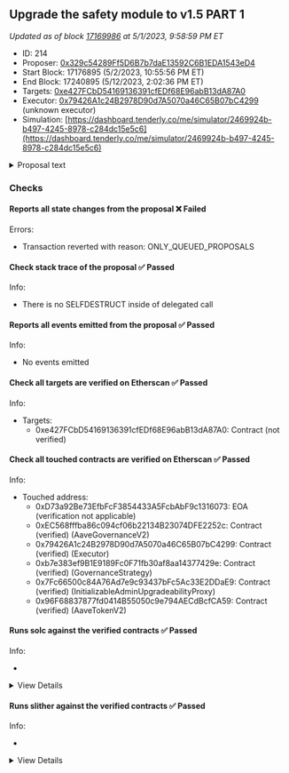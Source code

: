 ## Upgrade the safety module to v1.5 PART 1

_Updated as of block [17169986](https://etherscan.io/block/17169986) at 5/1/2023, 9:58:59 PM ET_

- ID: 214
- Proposer: [0x329c54289Ff5D6B7b7daE13592C6B1EDA1543eD4](https://etherscan.io/address/0x329c54289Ff5D6B7b7daE13592C6B1EDA1543eD4)
- Start Block: 17176895 (5/2/2023, 10:55:56 PM ET)
- End Block: 17240895 (5/12/2023, 2:02:36 PM ET)
- Targets: [0xe427FCbD54169136391cfEDf68E96abB13dA87A0](https://etherscan.io/address/0xe427FCbD54169136391cfEDf68E96abB13dA87A0#code)
- Executor: [0x79426A1c24B2978D90d7A5070a46C65B07bC4299](https://etherscan.io/address/0x79426A1c24B2978D90d7A5070a46C65B07bC4299) (unknown executor)
- Simulation: [https://dashboard.tenderly.co/me/simulator/2469924b-b497-4245-8978-c284dc15e5c6](https://dashboard.tenderly.co/me/simulator/2469924b-b497-4245-8978-c284dc15e5c6)

<details>
  <summary>Proposal text</summary>

# Summary

This AIP presents the community with the opportunity to upgrade the safety module to v1.5 which introduces:

- a new slashing mechanism
- new cooldown mechanism
- a transfer hook to be used by GHO

The new version also adds some convenience features like permit support or the ability to claim and stake in a single transaction.

# Motivation

On September 2020, the Aave Safety Module was introduced into the ecosystem, to improve the protection of the liquidity protocol, adding an extra utility for the AAVE token: AAVE or AAVE/WETH BPT holders stake their assets to act as a defensive layer in front of any shortfall event.

Since then, apart from really minor upgrades, the contracts have remained the same and in parallel, the system has been adopted by other communities.

As part of our engagement with Aave, we identified that the Safety Module is a clear area of improvement in the ecosystem, from 2 different standpoints:

- Technical. Improving the basic existing mechanisms of the contracts, but without disrupting radically the current design of the SM.
- Conceptual. Making more efficient the SM dynamics (e.g. slashing, rewards distribution rules, etc), by modifying the whole design.

## New slashing mechanism

On the running SM v1, in order to slash, an ad-hoc governance proposal is required, involving important development overhead, which is not ideal.

The new SM v1.5 adds an enhanced mechanism to facilitate slashing of the underlying by tracking an exchange rate between the staked AAVE and the stkAAVE received by stakers. The mechanism is simple: when somebody stakes AAVE, they receive a certain amount of stkAAVE, which no longer is 1:1 equivalent, as it keeps track of slashing (meaning with the same stkAAVE, stakers are able to claim less AAVE).

## New cooldown mechanism

The current cooldown on SM v1 consists of a time delay of 10 days to be respected whenever anybody wants to redeem the staked AAVE. At the moment, this cooldown is affected by in/outflows of stkAAVE, both via transfer() and stake()/redeem(), in order to protect the system from being gamed. Even with this protection mechanism the mechanism is currently gamable, by staking aave within the active cooldown window to [extend the window](https://github.com/bgd-labs/aave-stk-v1-5/issues/6).

This mechanism is not really optimal and adds important complexity, so on v1.5 has been changed to the following: after activation of cooldown, a staker will be able to redeem the minimum balance he will hold between cooldown activation and redeem window. Apart from the user-level cooldown new mechanics, we also propose to increase the cooldown period from 10 days to 20 days.

## GHO Transfer hook

The Aave community has already approved the deployment and activation of the GHO stablecoin and the first facilitator will be the Aave v3 Ethereum pool.

In order to enable the discount mechanism by holding stkAAVE described on the GHO proposal, the design of Aave Companies requires to introduce of a piece of logic on the stkAAVE transfer(), in order to “notify” the GHO facilitator system of stakers’ balances.

We have evaluated this and we think it is acceptable, so it will be included in this upgrade. From a technical perspective, stkAAVE includes logic protections to remain unaffected if anything would go wrong with the GHO facilitator, which at the same time should be considered a trustable entity, as it will be controlled by the Aave governance.

## Misc

The upgrade also allowed us to add some smaller ux improvements:

- a new `stakeWithPermit()` is introduced on `stkAAVE`

- convenience methods to batch claiming and staking/redeeming into a single transaction have been added as `claimRewardsAndRedeem` and `claimRewardsAndStake` have been added to `stkAAVE`

- `preview*()` methods have been added to follow the `4626` standard more closely, even if there's no objective to be compliant

# Specification PART 1

The proposal is split in two parts, as currently the `stkAAVE` is controlled by the `LONG_EXECUTOR` where `stkABPT` is controlled by the `SHORT_EXECUTOR`. As there's a single executor per proposal `Part 1` upgrades the `stkAAVE` implementation and targets the `LONG_EXECUTOR`. `Part 2` upgrades the `stkABPT` implementation and targets the `SHORT_EXECUTOR`.

The proposal will:

- transfer ownership of `stkAAVE` to a `ProxyAdmin` controlled by the `LONG_EXECUTOR`. This is done for consistency reasons with `stkABPT` as the `SHORT_EXECUTOR` cannot be the `SLASHING_ADMIN` and `PROXY_ADMIN` at the same time.

```solidity
IInitializableAdminUpgradeabilityProxy(STK_AAVE).changeAdmin(
  address(AaveMisc.PROXY_ADMIN_ETHEREUM_LONG)
);
```

- deploy the new implementation while maintaining the current values:

```solidity
StakedAaveV3 newImpl = new StakedAaveV3(
  IERC20(AaveV2EthereumAssets.AAVE_UNDERLYING),
  IERC20(AaveV2EthereumAssets.AAVE_UNDERLYING),
  GenericProposal.UNSTAKE_WINDOW,
  GenericProposal.REWARDS_VAULT,
  GenericProposal.EMISSION_MANAGER,
  GenericProposal.DISTRIBUTION_DURATION
);
```

- upgrade `stkAAVE` implementation. The `SLASHING_ADMIN`, `COOLDOWN_ADMIN` and `CLAIM_HELPER` are all initialized as the `SHORT_EXECUTOR`. `MAX_SLASHING` is set to `30%`, `COOLDOWN_SECONDS` is increased to `20 days`:

```solidity
ProxyAdmin(AaveMisc.PROXY_ADMIN_ETHEREUM_LONG).upgradeAndCall(
  TransparentUpgradeableProxy(payable(STK_AAVE)),
  address(newImpl),
  abi.encodeWithSignature(
    'initialize(address,address,address,uint256,uint256)',
    GenericProposal.SLASHING_ADMIN,
    GenericProposal.COOLDOWN_ADMIN,
    GenericProposal.CLAIM_HELPER,
    GenericProposal.MAX_SLASHING,
    GenericProposal.COOLDOWN_SECONDS
  )
);
```

# References

A list of relevant links like for this proposal:

- [ProposalPayloads](https://github.com/bgd-labs/aave-stk-v1-5/blob/main/src/contracts/ProposalPayload.sol)
- [StakedTokenV3](https://github.com/bgd-labs/aave-stk-v1-5/blob/main/src/contracts/StakedTokenV3.sol)
- [StakedAaveV3](https://github.com/bgd-labs/aave-stk-v1-5/blob/main/src/contracts/StakedAaveV3.sol)
- [sigma prime audit](https://github.com/bgd-labs/aave-stk-v1-5/blob/main/audits/Sigma_Prime_Aave_Safety_Module_Security_Assessment_Report_v2.pdf)
- [Certora audit](https://github.com/bgd-labs/aave-stk-v1-5/blob/main/audits/Certora_FV_Report.pdf)
- [Certora specs](https://github.com/bgd-labs/aave-stk-v1-5/tree/main/certora/specs)
- [Test Cases](https://github.com/bgd-labs/aave-stk-v1-5/tree/main/tests)
- [Technical review by aave companies](https://governance.aave.com/t/technical-review-aave-safety-module-v1-5/12436)

# Copyright

Copyright and related rights waived via [CC0](https://creativecommons.org/publicdomain/zero/1.0/).

</details>

### Checks

#### Reports all state changes from the proposal ❌ Failed

Errors:

- Transaction reverted with reason: ONLY_QUEUED_PROPOSALS

#### Check stack trace of the proposal ✅ Passed

Info:

- There is no SELFDESTRUCT inside of delegated call

#### Reports all events emitted from the proposal ✅ Passed

Info:

- No events emitted

#### Check all targets are verified on Etherscan ✅ Passed

Info:

- Targets:
  - 0xe427FCbD54169136391cfEDf68E96abB13dA87A0: Contract (not verified)

#### Check all touched contracts are verified on Etherscan ✅ Passed

Info:

- Touched address:
  - 0xD73a92Be73EfbFcF3854433A5FcbAbF9c1316073: EOA (verification not applicable)
  - 0xEC568fffba86c094cf06b22134B23074DFE2252c: Contract (verified) (AaveGovernanceV2)
  - 0x79426A1c24B2978D90d7A5070a46C65B07bC4299: Contract (verified) (Executor)
  - 0xb7e383ef9B1E9189Fc0F71fb30af8aa14377429e: Contract (verified) (GovernanceStrategy)
  - 0x7Fc66500c84A76Ad7e9c93437bFc5Ac33E2DDaE9: Contract (verified) (InitializableAdminUpgradeabilityProxy)
  - 0x96F68837877fd0414B55050c9e794AECdBcfCA59: Contract (verified) (AaveTokenV2)

#### Runs solc against the verified contracts ✅ Passed

Info:

-

<details>
<summary>View Details</summary>
<details>
<summary>View warnings for InitializableAdminUpgradeabilityProxy at `0x7Fc66500c84A76Ad7e9c93437bFc5Ac33E2DDaE9` with implementation AaveTokenV2 at `0x96F68837877fd0414B55050c9e794AECdBcfCA59`</summary>

```
WARNING:CryticCompile:Warning: contracts/open-zeppelin/Address.sol: Warning: SPDX license identifier not provided in source file. Before publishing, consider adding a comment containing "SPDX-License-Identifier: <SPDX-License>" to each source file. Use "SPDX-License-Identifier: UNLICENSED" for non-open-source code. Please see https://spdx.org for more information.

Warning: contracts/open-zeppelin/BaseAdminUpgradeabilityProxy.sol: Warning: SPDX license identifier not provided in source file. Before publishing, consider adding a comment containing "SPDX-License-Identifier: <SPDX-License>" to each source file. Use "SPDX-License-Identifier: UNLICENSED" for non-open-source code. Please see https://spdx.org for more information.

Warning: contracts/open-zeppelin/BaseUpgradeabilityProxy.sol: Warning: SPDX license identifier not provided in source file. Before publishing, consider adding a comment containing "SPDX-License-Identifier: <SPDX-License>" to each source file. Use "SPDX-License-Identifier: UNLICENSED" for non-open-source code. Please see https://spdx.org for more information.

Warning: contracts/open-zeppelin/Proxy.sol: Warning: SPDX license identifier not provided in source file. Before publishing, consider adding a comment containing "SPDX-License-Identifier: <SPDX-License>" to each source file. Use "SPDX-License-Identifier: UNLICENSED" for non-open-source code. Please see https://spdx.org for more information.

Warning: contracts/open-zeppelin/SafeMath.sol: Warning: SPDX license identifier not provided in source file. Before publishing, consider adding a comment containing "SPDX-License-Identifier: <SPDX-License>" to each source file. Use "SPDX-License-Identifier: UNLICENSED" for non-open-source code. Please see https://spdx.org for more information.

Warning: contracts/open-zeppelin/UpgradeabilityProxy.sol: Warning: SPDX license identifier not provided in source file. Before publishing, consider adding a comment containing "SPDX-License-Identifier: <SPDX-License>" to each source file. Use "SPDX-License-Identifier: UNLICENSED" for non-open-source code. Please see https://spdx.org for more information.

Warning: contracts/open-zeppelin/BaseAdminUpgradeabilityProxy.sol:13:1: Warning: This contract has a payable fallback function, but no receive ether function. Consider adding a receive ether function.
contract BaseAdminUpgradeabilityProxy is BaseUpgradeabilityProxy {
^ (Relevant source part starts here and spans across multiple lines).
contracts/open-zeppelin/Proxy.sol:15:3: The payable fallback function is defined here.
  fallback () payable external {
  ^ (Relevant source part starts here and spans across multiple lines).

Warning: contracts/open-zeppelin/InitializableUpgradeabilityProxy.sol:11:1: Warning: This contract has a payable fallback function, but no receive ether function. Consider adding a receive ether function.
contract InitializableUpgradeabilityProxy is BaseUpgradeabilityProxy {
^ (Relevant source part starts here and spans across multiple lines).
contracts/open-zeppelin/Proxy.sol:15:3: The payable fallback function is defined here.
  fallback () payable external {
  ^ (Relevant source part starts here and spans across multiple lines).

Warning: contracts/open-zeppelin/InitializableAdminUpgradeabilityProxy.sol:12:1: Warning: This contract has a payable fallback function, but no receive ether function. Consider adding a receive ether function.
contract InitializableAdminUpgradeabilityProxy is BaseAdminUpgradeabilityProxy, InitializableUpgradeabilityProxy {
^ (Relevant source part starts here and spans across multiple lines).
contracts/open-zeppelin/Proxy.sol:15:3: The payable fallback function is defined here.
  fallback () payable external {
  ^ (Relevant source part starts here and spans across multiple lines).

Warning: contracts/utils/MockTransferHook.sol:9:25: Warning: Unused function parameter. Remove or comment out the variable name to silence this warning.
    function onTransfer(address from, address to, uint256 amount) external override {
                        ^----------^

Warning: contracts/utils/MockTransferHook.sol:9:39: Warning: Unused function parameter. Remove or comment out the variable name to silence this warning.
    function onTransfer(address from, address to, uint256 amount) external override {
                                      ^--------^

Warning: contracts/utils/MockTransferHook.sol:9:51: Warning: Unused function parameter. Remove or comment out the variable name to silence this warning.
    function onTransfer(address from, address to, uint256 amount) external override {
                                                  ^------------^


```

</details>

<details>
<summary>View warnings for AaveTokenV2 at `0x96F68837877fd0414B55050c9e794AECdBcfCA59`</summary>

```
WARNING:CryticCompile:Warning: src/contracts/AaveTokenV2.sol:453:18: Warning: This declaration shadows an existing declaration.
    constructor (string memory name, string memory symbol) public {
                 ^----------------^
src/contracts/AaveTokenV2.sol:462:5: The shadowed declaration is here:
    function name() public view returns (string memory) {
    ^ (Relevant source part starts here and spans across multiple lines).

Warning: src/contracts/AaveTokenV2.sol:453:38: Warning: This declaration shadows an existing declaration.
    constructor (string memory name, string memory symbol) public {
                                     ^------------------^
src/contracts/AaveTokenV2.sol:470:5: The shadowed declaration is here:
    function symbol() public view returns (string memory) {
    ^ (Relevant source part starts here and spans across multiple lines).

Warning: src/contracts/AaveTokenV2.sol:35:3: Warning: Interface functions are implicitly "virtual"
  function delegateByType(address delegatee, DelegationType delegationType) external virtual;
  ^-----------------------------------------------------------------------------------------^

Warning: src/contracts/AaveTokenV2.sol:40:3: Warning: Interface functions are implicitly "virtual"
  function delegate(address delegatee) external virtual;
  ^----------------------------------------------------^

Warning: src/contracts/AaveTokenV2.sol:45:3: Warning: Interface functions are implicitly "virtual"
  function getDelegateeByType(address delegator, DelegationType delegationType)
  ^ (Relevant source part starts here and spans across multiple lines).

Warning: src/contracts/AaveTokenV2.sol:56:3: Warning: Interface functions are implicitly "virtual"
  function getPowerCurrent(address user, DelegationType delegationType)
  ^ (Relevant source part starts here and spans across multiple lines).

Warning: src/contracts/AaveTokenV2.sol:66:3: Warning: Interface functions are implicitly "virtual"
  function getPowerAtBlock(
  ^ (Relevant source part starts here and spans across multiple lines).

Warning: src/contracts/AaveTokenV2.sol:75:3: Warning: Interface functions are implicitly "virtual"
  function totalSupplyAt(uint256 blockNumber) external virtual view returns (uint256);
  ^----------------------------------------------------------------------------------^

Warning: src/contracts/AaveTokenV2.sol:453:5: Warning: Visibility for constructor is ignored. If you want the contract to be non-deployable, making it "abstract" is sufficient.
    constructor (string memory name, string memory symbol) public {
    ^ (Relevant source part starts here and spans across multiple lines).

Warning: src/contracts/AaveTokenV2.sol:1164:3: Warning: Visibility for constructor is ignored. If you want the contract to be non-deployable, making it "abstract" is sufficient.
  constructor() ERC20(NAME, SYMBOL) public {
  ^ (Relevant source part starts here and spans across multiple lines).

Warning: src/contracts/AaveTokenV2.sol:913:26: Warning: Unused function parameter. Remove or comment out the variable name to silence this warning.
  function totalSupplyAt(uint256 blockNumber) external override view returns (uint256) {
                         ^-----------------^

Warning: src/contracts/AaveTokenV2.sol:1079:5: Warning: Unused function parameter. Remove or comment out the variable name to silence this warning.
    uint128 oldValue,
    ^--------------^


```

</details>

</details>

#### Runs slither against the verified contracts ✅ Passed

Info:

-

<details>
<summary>View Details</summary>

<details>
<summary>Slither report for InitializableAdminUpgradeabilityProxy at `0x7Fc66500c84A76Ad7e9c93437bFc5Ac33E2DDaE9` with implementation AaveTokenV2 at `0x96F68837877fd0414B55050c9e794AECdBcfCA59`</summary>

```
Warning: contracts/open-zeppelin/Address.sol: Warning: SPDX license identifier not provided in source file. Before publishing, consider adding a comment containing "SPDX-License-Identifier: <SPDX-License>" to each source file. Use "SPDX-License-Identifier: UNLICENSED" for non-open-source code. Please see https://spdx.org for more information.

Warning: contracts/open-zeppelin/BaseAdminUpgradeabilityProxy.sol: Warning: SPDX license identifier not provided in source file. Before publishing, consider adding a comment containing "SPDX-License-Identifier: <SPDX-License>" to each source file. Use "SPDX-License-Identifier: UNLICENSED" for non-open-source code. Please see https://spdx.org for more information.

Warning: contracts/open-zeppelin/BaseUpgradeabilityProxy.sol: Warning: SPDX license identifier not provided in source file. Before publishing, consider adding a comment containing "SPDX-License-Identifier: <SPDX-License>" to each source file. Use "SPDX-License-Identifier: UNLICENSED" for non-open-source code. Please see https://spdx.org for more information.

Warning: contracts/open-zeppelin/Proxy.sol: Warning: SPDX license identifier not provided in source file. Before publishing, consider adding a comment containing "SPDX-License-Identifier: <SPDX-License>" to each source file. Use "SPDX-License-Identifier: UNLICENSED" for non-open-source code. Please see https://spdx.org for more information.

Warning: contracts/open-zeppelin/SafeMath.sol: Warning: SPDX license identifier not provided in source file. Before publishing, consider adding a comment containing "SPDX-License-Identifier: <SPDX-License>" to each source file. Use "SPDX-License-Identifier: UNLICENSED" for non-open-source code. Please see https://spdx.org for more information.

Warning: contracts/open-zeppelin/UpgradeabilityProxy.sol: Warning: SPDX license identifier not provided in source file. Before publishing, consider adding a comment containing "SPDX-License-Identifier: <SPDX-License>" to each source file. Use "SPDX-License-Identifier: UNLICENSED" for non-open-source code. Please see https://spdx.org for more information.

Warning: contracts/open-zeppelin/BaseAdminUpgradeabilityProxy.sol:13:1: Warning: This contract has a payable fallback function, but no receive ether function. Consider adding a receive ether function.
contract BaseAdminUpgradeabilityProxy is BaseUpgradeabilityProxy {
^ (Relevant source part starts here and spans across multiple lines).
contracts/open-zeppelin/Proxy.sol:15:3: The payable fallback function is defined here.
  fallback () payable external {
  ^ (Relevant source part starts here and spans across multiple lines).

Warning: contracts/open-zeppelin/InitializableUpgradeabilityProxy.sol:11:1: Warning: This contract has a payable fallback function, but no receive ether function. Consider adding a receive ether function.
contract InitializableUpgradeabilityProxy is BaseUpgradeabilityProxy {
^ (Relevant source part starts here and spans across multiple lines).
contracts/open-zeppelin/Proxy.sol:15:3: The payable fallback function is defined here.
  fallback () payable external {
  ^ (Relevant source part starts here and spans across multiple lines).

Warning: contracts/open-zeppelin/InitializableAdminUpgradeabilityProxy.sol:12:1: Warning: This contract has a payable fallback function, but no receive ether function. Consider adding a receive ether function.
contract InitializableAdminUpgradeabilityProxy is BaseAdminUpgradeabilityProxy, InitializableUpgradeabilityProxy {
^ (Relevant source part starts here and spans across multiple lines).
contracts/open-zeppelin/Proxy.sol:15:3: The payable fallback function is defined here.
  fallback () payable external {
  ^ (Relevant source part starts here and spans across multiple lines).

Warning: contracts/utils/MockTransferHook.sol:9:25: Warning: Unused function parameter. Remove or comment out the variable name to silence this warning.
    function onTransfer(address from, address to, uint256 amount) external override {
                        ^----------^

Warning: contracts/utils/MockTransferHook.sol:9:39: Warning: Unused function parameter. Remove or comment out the variable name to silence this warning.
    function onTransfer(address from, address to, uint256 amount) external override {
                                      ^--------^

Warning: contracts/utils/MockTransferHook.sol:9:51: Warning: Unused function parameter. Remove or comment out the variable name to silence this warning.
    function onTransfer(address from, address to, uint256 amount) external override {
                                                  ^------------^


INFO:Detectors:
InitializableUpgradeabilityProxy.initialize(address,bytes) (contracts/open-zeppelin/InitializableUpgradeabilityProxy.sol#20-28) uses delegatecall to a input-controlled function id
	- (success) = _logic.delegatecall(_data) (contracts/open-zeppelin/InitializableUpgradeabilityProxy.sol#25)
Reference: https://github.com/crytic/slither/wiki/Detector-Documentation#controlled-delegatecall
INFO:Detectors:
LendToAaveMigrator.migrateFromLEND(uint256) (contracts/token/LendToAaveMigrator.sol#61-68) ignores return value by LEND.transferFrom(msg.sender,address(this),amount) (contracts/token/LendToAaveMigrator.sol#65)
LendToAaveMigrator.migrateFromLEND(uint256) (contracts/token/LendToAaveMigrator.sol#61-68) ignores return value by AAVE.transfer(msg.sender,amount.div(LEND_AAVE_RATIO)) (contracts/token/LendToAaveMigrator.sol#66)
DoubleTransferHelper.doubleSend(address,uint256,uint256) (contracts/utils/DoubleTransferHelper.sol#14-17) ignores return value by AAVE.transfer(to,amount1) (contracts/utils/DoubleTransferHelper.sol#15)
DoubleTransferHelper.doubleSend(address,uint256,uint256) (contracts/utils/DoubleTransferHelper.sol#14-17) ignores return value by AAVE.transfer(to,amount2) (contracts/utils/DoubleTransferHelper.sol#16)
Reference: https://github.com/crytic/slither/wiki/Detector-Documentation#unchecked-transfer
INFO:Detectors:
AaveToken._writeSnapshot(address,uint128,uint128) (contracts/token/AaveToken.sol#138-153) uses a dangerous strict equality:
	- ownerCountOfSnapshots != 0 && snapshotsOwner[ownerCountOfSnapshots.sub(1)].blockNumber == currentBlock (contracts/token/AaveToken.sol#145)
Reference: https://github.com/crytic/slither/wiki/Detector-Documentation#dangerous-strict-equalities
INFO:Detectors:
Reentrancy in AaveToken.initialize(address,address,ITransferHook) (contracts/token/AaveToken.sol#59-85):
	External calls:
	- _mint(migrator,MIGRATION_AMOUNT) (contracts/token/AaveToken.sol#83)
		- aaveGovernance.onTransfer(from,to,amount) (contracts/token/AaveToken.sol#181)
	- _mint(distributor,DISTRIBUTION_AMOUNT) (contracts/token/AaveToken.sol#84)
		- aaveGovernance.onTransfer(from,to,amount) (contracts/token/AaveToken.sol#181)
	State variables written after the call(s):
	- _mint(distributor,DISTRIBUTION_AMOUNT) (contracts/token/AaveToken.sol#84)
		- _balances[account] = _balances[account].add(amount) (contracts/open-zeppelin/ERC20.sol#235)
	ERC20._balances (contracts/open-zeppelin/ERC20.sol#38) can be used in cross function reentrancies:
	- ERC20._mint(address,uint256) (contracts/open-zeppelin/ERC20.sol#229-237)
	- ERC20._transfer(address,address,uint256) (contracts/open-zeppelin/ERC20.sol#209-218)
	- ERC20.balanceOf(address) (contracts/open-zeppelin/ERC20.sol#105-107)
	- _mint(distributor,DISTRIBUTION_AMOUNT) (contracts/token/AaveToken.sol#84)
		- _countsSnapshots[owner] = ownerCountOfSnapshots.add(1) (contracts/token/AaveToken.sol#149)
	AaveToken._countsSnapshots (contracts/token/AaveToken.sol#38) can be used in cross function reentrancies:
	- AaveToken._countsSnapshots (contracts/token/AaveToken.sol#38)
	- AaveToken._writeSnapshot(address,uint128,uint128) (contracts/token/AaveToken.sol#138-153)
	- _mint(distributor,DISTRIBUTION_AMOUNT) (contracts/token/AaveToken.sol#84)
		- snapshotsOwner[ownerCountOfSnapshots.sub(1)].value = newValue (contracts/token/AaveToken.sol#146)
		- snapshotsOwner[ownerCountOfSnapshots] = Snapshot(currentBlock,newValue) (contracts/token/AaveToken.sol#148)
	AaveToken._snapshots (contracts/token/AaveToken.sol#36) can be used in cross function reentrancies:
	- AaveToken._snapshots (contracts/token/AaveToken.sol#36)
	- AaveToken._writeSnapshot(address,uint128,uint128) (contracts/token/AaveToken.sol#138-153)
	- _mint(distributor,DISTRIBUTION_AMOUNT) (contracts/token/AaveToken.sol#84)
		- _totalSupply = _totalSupply.add(amount) (contracts/open-zeppelin/ERC20.sol#234)
	ERC20._totalSupply (contracts/open-zeppelin/ERC20.sol#42) can be used in cross function reentrancies:
	- ERC20._mint(address,uint256) (contracts/open-zeppelin/ERC20.sol#229-237)
	- ERC20.totalSupply() (contracts/open-zeppelin/ERC20.sol#98-100)
Reference: https://github.com/crytic/slither/wiki/Detector-Documentation#reentrancy-vulnerabilities-1
INFO:Detectors:
ERC20.constructor(string,string).name (contracts/open-zeppelin/ERC20.sol#57) shadows:
	- ERC20.name() (contracts/open-zeppelin/ERC20.sol#66-68) (function)
ERC20.constructor(string,string).symbol (contracts/open-zeppelin/ERC20.sol#57) shadows:
	- ERC20.symbol() (contracts/open-zeppelin/ERC20.sol#74-76) (function)
InitializableAdminUpgradeabilityProxy.initialize(address,address,bytes)._admin (contracts/open-zeppelin/InitializableAdminUpgradeabilityProxy.sol#22) shadows:
	- BaseAdminUpgradeabilityProxy._admin() (contracts/open-zeppelin/BaseAdminUpgradeabilityProxy.sol#94-99) (function)
MintableErc20.constructor(string,string,uint8).name (contracts/utils/MintableErc20.sol#11) shadows:
	- ERC20.name() (contracts/open-zeppelin/ERC20.sol#66-68) (function)
MintableErc20.constructor(string,string,uint8).symbol (contracts/utils/MintableErc20.sol#11) shadows:
	- ERC20.symbol() (contracts/open-zeppelin/ERC20.sol#74-76) (function)
MintableErc20.constructor(string,string,uint8).decimals (contracts/utils/MintableErc20.sol#11) shadows:
	- ERC20.decimals() (contracts/open-zeppelin/ERC20.sol#91-93) (function)
Reference: https://github.com/crytic/slither/wiki/Detector-Documentation#local-variable-shadowing
INFO:Detectors:
InitializableUpgradeabilityProxy.initialize(address,bytes)._logic (contracts/open-zeppelin/InitializableUpgradeabilityProxy.sol#20) lacks a zero-check on :
		- (success) = _logic.delegatecall(_data) (contracts/open-zeppelin/InitializableUpgradeabilityProxy.sol#25)
BaseAdminUpgradeabilityProxy.upgradeToAndCall(address,bytes).newImplementation (contracts/open-zeppelin/BaseAdminUpgradeabilityProxy.sol#85) lacks a zero-check on :
		- (success) = newImplementation.delegatecall(data) (contracts/open-zeppelin/BaseAdminUpgradeabilityProxy.sol#87)
UpgradeabilityProxy.constructor(address,bytes)._logic (contracts/open-zeppelin/UpgradeabilityProxy.sol#19) lacks a zero-check on :
		- (success) = _logic.delegatecall(_data) (contracts/open-zeppelin/UpgradeabilityProxy.sol#23)
Reference: https://github.com/crytic/slither/wiki/Detector-Documentation#missing-zero-address-validation
INFO:Detectors:
Modifier BaseAdminUpgradeabilityProxy.ifAdmin() (contracts/open-zeppelin/BaseAdminUpgradeabilityProxy.sol#34-40) does not always execute _; or revertReference: https://github.com/crytic/slither/wiki/Detector-Documentation#incorrect-modifier
INFO:Detectors:
Reentrancy in AaveToken.initialize(address,address,ITransferHook) (contracts/token/AaveToken.sol#59-85):
	External calls:
	- _mint(migrator,MIGRATION_AMOUNT) (contracts/token/AaveToken.sol#83)
		- aaveGovernance.onTransfer(from,to,amount) (contracts/token/AaveToken.sol#181)
	- _mint(distributor,DISTRIBUTION_AMOUNT) (contracts/token/AaveToken.sol#84)
		- aaveGovernance.onTransfer(from,to,amount) (contracts/token/AaveToken.sol#181)
	Event emitted after the call(s):
	- SnapshotDone(owner,oldValue,newValue) (contracts/token/AaveToken.sol#152)
		- _mint(distributor,DISTRIBUTION_AMOUNT) (contracts/token/AaveToken.sol#84)
	- Transfer(address(0),account,amount) (contracts/open-zeppelin/ERC20.sol#236)
		- _mint(distributor,DISTRIBUTION_AMOUNT) (contracts/token/AaveToken.sol#84)
Reentrancy in LendToAaveMigrator.migrateFromLEND(uint256) (contracts/token/LendToAaveMigrator.sol#61-68):
	External calls:
	- LEND.transferFrom(msg.sender,address(this),amount) (contracts/token/LendToAaveMigrator.sol#65)
	- AAVE.transfer(msg.sender,amount.div(LEND_AAVE_RATIO)) (contracts/token/LendToAaveMigrator.sol#66)
	Event emitted after the call(s):
	- LendMigrated(msg.sender,amount) (contracts/token/LendToAaveMigrator.sol#67)
Reference: https://github.com/crytic/slither/wiki/Detector-Documentation#reentrancy-vulnerabilities-3
INFO:Detectors:
AaveToken.permit(address,address,uint256,uint256,uint8,bytes32,bytes32) (contracts/token/AaveToken.sol#98-123) uses timestamp for comparisons
	Dangerous comparisons:
	- require(bool,string)(block.timestamp <= deadline,INVALID_EXPIRATION) (contracts/token/AaveToken.sol#109)
Reference: https://github.com/crytic/slither/wiki/Detector-Documentation#block-timestamp
INFO:Detectors:
Address.isContract(address) (contracts/open-zeppelin/Address.sol#24-33) uses assembly
	- INLINE ASM (contracts/open-zeppelin/Address.sol#31)
BaseAdminUpgradeabilityProxy._admin() (contracts/open-zeppelin/BaseAdminUpgradeabilityProxy.sol#94-99) uses assembly
	- INLINE ASM (contracts/open-zeppelin/BaseAdminUpgradeabilityProxy.sol#96-98)
BaseAdminUpgradeabilityProxy._setAdmin(address) (contracts/open-zeppelin/BaseAdminUpgradeabilityProxy.sol#105-111) uses assembly
	- INLINE ASM (contracts/open-zeppelin/BaseAdminUpgradeabilityProxy.sol#108-110)
BaseUpgradeabilityProxy._implementation() (contracts/open-zeppelin/BaseUpgradeabilityProxy.sol#30-35) uses assembly
	- INLINE ASM (contracts/open-zeppelin/BaseUpgradeabilityProxy.sol#32-34)
BaseUpgradeabilityProxy._setImplementation(address) (contracts/open-zeppelin/BaseUpgradeabilityProxy.sol#50-58) uses assembly
	- INLINE ASM (contracts/open-zeppelin/BaseUpgradeabilityProxy.sol#55-57)
Proxy._delegate(address) (contracts/open-zeppelin/Proxy.sol#30-49) uses assembly
	- INLINE ASM (contracts/open-zeppelin/Proxy.sol#31-48)
AaveToken.initialize(address,address,ITransferHook) (contracts/token/AaveToken.sol#59-85) uses assembly
	- INLINE ASM (contracts/token/AaveToken.sol#68-70)
Reference: https://github.com/crytic/slither/wiki/Detector-Documentation#assembly-usage
INFO:Detectors:
Address.sendValue(address,uint256) (contracts/open-zeppelin/Address.sol#51-57) is never used and should be removed
Context._msgData() (contracts/open-zeppelin/Context.sol#20-23) is never used and should be removed
ERC20._burn(address,uint256) (contracts/open-zeppelin/ERC20.sol#250-258) is never used and should be removed
SafeMath.mod(uint256,uint256) (contracts/open-zeppelin/SafeMath.sol#131-133) is never used and should be removed
SafeMath.mod(uint256,uint256,string) (contracts/open-zeppelin/SafeMath.sol#146-149) is never used and should be removed
SafeMath.mul(uint256,uint256) (contracts/open-zeppelin/SafeMath.sol#71-83) is never used and should be removed
Reference: https://github.com/crytic/slither/wiki/Detector-Documentation#dead-code
INFO:Detectors:
Low level call in Address.sendValue(address,uint256) (contracts/open-zeppelin/Address.sol#51-57):
	- (success) = recipient.call{value: amount}() (contracts/open-zeppelin/Address.sol#55)
Low level call in BaseAdminUpgradeabilityProxy.upgradeToAndCall(address,bytes) (contracts/open-zeppelin/BaseAdminUpgradeabilityProxy.sol#85-89):
	- (success) = newImplementation.delegatecall(data) (contracts/open-zeppelin/BaseAdminUpgradeabilityProxy.sol#87)
Low level call in InitializableUpgradeabilityProxy.initialize(address,bytes) (contracts/open-zeppelin/InitializableUpgradeabilityProxy.sol#20-28):
	- (success) = _logic.delegatecall(_data) (contracts/open-zeppelin/InitializableUpgradeabilityProxy.sol#25)
Low level call in UpgradeabilityProxy.constructor(address,bytes) (contracts/open-zeppelin/UpgradeabilityProxy.sol#19-26):
	- (success) = _logic.delegatecall(_data) (contracts/open-zeppelin/UpgradeabilityProxy.sol#23)
Reference: https://github.com/crytic/slither/wiki/Detector-Documentation#low-level-calls
INFO:Detectors:
DoubleTransferHelper (contracts/utils/DoubleTransferHelper.sol#6-19) should inherit from VersionedInitializable (contracts/utils/VersionedInitializable.sol#18-44)
Reference: https://github.com/crytic/slither/wiki/Detector-Documentation#missing-inheritance
INFO:Detectors:
Variable ERC20._name (contracts/open-zeppelin/ERC20.sol#44) is not in mixedCase
Variable ERC20._symbol (contracts/open-zeppelin/ERC20.sol#45) is not in mixedCase
Parameter InitializableAdminUpgradeabilityProxy.initialize(address,address,bytes)._logic (contracts/open-zeppelin/InitializableAdminUpgradeabilityProxy.sol#22) is not in mixedCase
Parameter InitializableAdminUpgradeabilityProxy.initialize(address,address,bytes)._admin (contracts/open-zeppelin/InitializableAdminUpgradeabilityProxy.sol#22) is not in mixedCase
Parameter InitializableAdminUpgradeabilityProxy.initialize(address,address,bytes)._data (contracts/open-zeppelin/InitializableAdminUpgradeabilityProxy.sol#22) is not in mixedCase
Parameter InitializableUpgradeabilityProxy.initialize(address,bytes)._logic (contracts/open-zeppelin/InitializableUpgradeabilityProxy.sol#20) is not in mixedCase
Parameter InitializableUpgradeabilityProxy.initialize(address,bytes)._data (contracts/open-zeppelin/InitializableUpgradeabilityProxy.sol#20) is not in mixedCase
Variable AaveToken._nonces (contracts/token/AaveToken.sol#34) is not in mixedCase
Variable AaveToken._snapshots (contracts/token/AaveToken.sol#36) is not in mixedCase
Variable AaveToken._countsSnapshots (contracts/token/AaveToken.sol#38) is not in mixedCase
Variable AaveToken._aaveGovernance (contracts/token/AaveToken.sol#43) is not in mixedCase
Variable AaveToken.DOMAIN_SEPARATOR (contracts/token/AaveToken.sol#45) is not in mixedCase
Variable LendToAaveMigrator.AAVE (contracts/token/LendToAaveMigrator.sol#17) is not in mixedCase
Variable LendToAaveMigrator.LEND (contracts/token/LendToAaveMigrator.sol#18) is not in mixedCase
Variable LendToAaveMigrator.LEND_AAVE_RATIO (contracts/token/LendToAaveMigrator.sol#19) is not in mixedCase
Variable LendToAaveMigrator._totalLendMigrated (contracts/token/LendToAaveMigrator.sol#22) is not in mixedCase
Variable DoubleTransferHelper.AAVE (contracts/utils/DoubleTransferHelper.sol#8) is not in mixedCase
Variable VersionedInitializable.______gap (contracts/utils/VersionedInitializable.sol#43) is not in mixedCase
Reference: https://github.com/crytic/slither/wiki/Detector-Documentation#conformance-to-solidity-naming-conventions
INFO:Detectors:
Redundant expression "this (contracts/open-zeppelin/Context.sol#21)" inContext (contracts/open-zeppelin/Context.sol#15-25)
Reference: https://github.com/crytic/slither/wiki/Detector-Documentation#redundant-statements
INFO:Slither:0x7Fc66500c84A76Ad7e9c93437bFc5Ac33E2DDaE9 analyzed (19 contracts with 79 detectors), 57 result(s) found
```

</details>

<details>
<summary>Slither report for AaveTokenV2 at `0x96F68837877fd0414B55050c9e794AECdBcfCA59`</summary>

```
Warning: src/contracts/AaveTokenV2.sol:453:18: Warning: This declaration shadows an existing declaration.
    constructor (string memory name, string memory symbol) public {
                 ^----------------^
src/contracts/AaveTokenV2.sol:462:5: The shadowed declaration is here:
    function name() public view returns (string memory) {
    ^ (Relevant source part starts here and spans across multiple lines).

Warning: src/contracts/AaveTokenV2.sol:453:38: Warning: This declaration shadows an existing declaration.
    constructor (string memory name, string memory symbol) public {
                                     ^------------------^
src/contracts/AaveTokenV2.sol:470:5: The shadowed declaration is here:
    function symbol() public view returns (string memory) {
    ^ (Relevant source part starts here and spans across multiple lines).

Warning: src/contracts/AaveTokenV2.sol:35:3: Warning: Interface functions are implicitly "virtual"
  function delegateByType(address delegatee, DelegationType delegationType) external virtual;
  ^-----------------------------------------------------------------------------------------^

Warning: src/contracts/AaveTokenV2.sol:40:3: Warning: Interface functions are implicitly "virtual"
  function delegate(address delegatee) external virtual;
  ^----------------------------------------------------^

Warning: src/contracts/AaveTokenV2.sol:45:3: Warning: Interface functions are implicitly "virtual"
  function getDelegateeByType(address delegator, DelegationType delegationType)
  ^ (Relevant source part starts here and spans across multiple lines).

Warning: src/contracts/AaveTokenV2.sol:56:3: Warning: Interface functions are implicitly "virtual"
  function getPowerCurrent(address user, DelegationType delegationType)
  ^ (Relevant source part starts here and spans across multiple lines).

Warning: src/contracts/AaveTokenV2.sol:66:3: Warning: Interface functions are implicitly "virtual"
  function getPowerAtBlock(
  ^ (Relevant source part starts here and spans across multiple lines).

Warning: src/contracts/AaveTokenV2.sol:75:3: Warning: Interface functions are implicitly "virtual"
  function totalSupplyAt(uint256 blockNumber) external virtual view returns (uint256);
  ^----------------------------------------------------------------------------------^

Warning: src/contracts/AaveTokenV2.sol:453:5: Warning: Visibility for constructor is ignored. If you want the contract to be non-deployable, making it "abstract" is sufficient.
    constructor (string memory name, string memory symbol) public {
    ^ (Relevant source part starts here and spans across multiple lines).

Warning: src/contracts/AaveTokenV2.sol:1164:3: Warning: Visibility for constructor is ignored. If you want the contract to be non-deployable, making it "abstract" is sufficient.
  constructor() ERC20(NAME, SYMBOL) public {
  ^ (Relevant source part starts here and spans across multiple lines).

Warning: src/contracts/AaveTokenV2.sol:913:26: Warning: Unused function parameter. Remove or comment out the variable name to silence this warning.
  function totalSupplyAt(uint256 blockNumber) external override view returns (uint256) {
                         ^-----------------^

Warning: src/contracts/AaveTokenV2.sol:1079:5: Warning: Unused function parameter. Remove or comment out the variable name to silence this warning.
    uint128 oldValue,
    ^--------------^


INFO:Detectors:
AaveTokenV2._votingSnapshots (src/contracts/AaveTokenV2.sol#1137) is never initialized. It is used in:
	- AaveTokenV2._getDelegationDataByType(IGovernancePowerDelegationToken.DelegationType) (src/contracts/AaveTokenV2.sol#1268-1287)
AaveTokenV2._votingSnapshotsCounts (src/contracts/AaveTokenV2.sol#1139) is never initialized. It is used in:
	- AaveTokenV2._getDelegationDataByType(IGovernancePowerDelegationToken.DelegationType) (src/contracts/AaveTokenV2.sol#1268-1287)
AaveTokenV2._aaveGovernance (src/contracts/AaveTokenV2.sol#1144) is never initialized. It is used in:
	- AaveTokenV2._beforeTokenTransfer(address,address,uint256) (src/contracts/AaveTokenV2.sol#1236-1266)
AaveTokenV2.DOMAIN_SEPARATOR (src/contracts/AaveTokenV2.sol#1146) is never initialized. It is used in:
	- AaveTokenV2.permit(address,address,uint256,uint256,uint8,bytes32,bytes32) (src/contracts/AaveTokenV2.sol#1194-1218)
	- AaveTokenV2.delegateByTypeBySig(address,IGovernancePowerDelegationToken.DelegationType,uint256,uint256,uint8,bytes32,bytes32) (src/contracts/AaveTokenV2.sol#1299-1317)
	- AaveTokenV2.delegateBySig(address,uint256,uint256,uint8,bytes32,bytes32) (src/contracts/AaveTokenV2.sol#1328-1344)
AaveTokenV2._propositionPowerSnapshots (src/contracts/AaveTokenV2.sol#1157) is never initialized. It is used in:
	- AaveTokenV2._getDelegationDataByType(IGovernancePowerDelegationToken.DelegationType) (src/contracts/AaveTokenV2.sol#1268-1287)
AaveTokenV2._propositionPowerSnapshotsCounts (src/contracts/AaveTokenV2.sol#1158) is never initialized. It is used in:
	- AaveTokenV2._getDelegationDataByType(IGovernancePowerDelegationToken.DelegationType) (src/contracts/AaveTokenV2.sol#1268-1287)
Reference: https://github.com/crytic/slither/wiki/Detector-Documentation#uninitialized-state-variables
INFO:Detectors:
GovernancePowerDelegationERC20._searchByBlockNumber(mapping(address => mapping(uint256 => GovernancePowerDelegationERC20.Snapshot)),mapping(address => uint256),address,uint256) (src/contracts/AaveTokenV2.sol#1012-1050) uses a dangerous strict equality:
	- snapshot.blockNumber == blockNumber (src/contracts/AaveTokenV2.sol#1041)
GovernancePowerDelegationERC20._writeSnapshot(mapping(address => mapping(uint256 => GovernancePowerDelegationERC20.Snapshot)),mapping(address => uint256),address,uint128,uint128) (src/contracts/AaveTokenV2.sol#1075-1097) uses a dangerous strict equality:
	- ownerSnapshotsCount != 0 && snapshotsOwner[ownerSnapshotsCount - 1].blockNumber == currentBlock (src/contracts/AaveTokenV2.sol#1089-1090)
Reference: https://github.com/crytic/slither/wiki/Detector-Documentation#dangerous-strict-equalities
INFO:Detectors:
ERC20.constructor(string,string).name (src/contracts/AaveTokenV2.sol#453) shadows:
	- ERC20.name() (src/contracts/AaveTokenV2.sol#462-464) (function)
ERC20.constructor(string,string).symbol (src/contracts/AaveTokenV2.sol#453) shadows:
	- ERC20.symbol() (src/contracts/AaveTokenV2.sol#470-472) (function)
Reference: https://github.com/crytic/slither/wiki/Detector-Documentation#local-variable-shadowing
INFO:Detectors:
Reentrancy in AaveTokenV2.initialize(address[],uint256[],address,address,uint256) (src/contracts/AaveTokenV2.sol#1171-1181):
	External calls:
	- IERC20(tokens[i]).safeTransfer(aaveMerkleDistributor,amounts[i]) (src/contracts/AaveTokenV2.sol#1175)
	Event emitted after the call(s):
	- TokensRescued(tokens[i],aaveMerkleDistributor,amounts[i]) (src/contracts/AaveTokenV2.sol#1177)
Reference: https://github.com/crytic/slither/wiki/Detector-Documentation#reentrancy-vulnerabilities-3
INFO:Detectors:
AaveTokenV2.permit(address,address,uint256,uint256,uint8,bytes32,bytes32) (src/contracts/AaveTokenV2.sol#1194-1218) uses timestamp for comparisons
	Dangerous comparisons:
	- require(bool,string)(block.timestamp <= deadline,INVALID_EXPIRATION) (src/contracts/AaveTokenV2.sol#1205)
AaveTokenV2.delegateByTypeBySig(address,IGovernancePowerDelegationToken.DelegationType,uint256,uint256,uint8,bytes32,bytes32) (src/contracts/AaveTokenV2.sol#1299-1317) uses timestamp for comparisons
	Dangerous comparisons:
	- require(bool,string)(block.timestamp <= expiry,INVALID_EXPIRATION) (src/contracts/AaveTokenV2.sol#1315)
AaveTokenV2.delegateBySig(address,uint256,uint256,uint8,bytes32,bytes32) (src/contracts/AaveTokenV2.sol#1328-1344) uses timestamp for comparisons
	Dangerous comparisons:
	- require(bool,string)(block.timestamp <= expiry,INVALID_EXPIRATION) (src/contracts/AaveTokenV2.sol#1341)
Reference: https://github.com/crytic/slither/wiki/Detector-Documentation#block-timestamp
INFO:Detectors:
Address.isContract(address) (src/contracts/AaveTokenV2.sol#368-379) uses assembly
	- INLINE ASM (src/contracts/AaveTokenV2.sol#375-377)
Reference: https://github.com/crytic/slither/wiki/Detector-Documentation#assembly-usage
INFO:Detectors:
Address.sendValue(address,uint256) (src/contracts/AaveTokenV2.sol#397-403) is never used and should be removed
Context._msgData() (src/contracts/AaveTokenV2.sol#94-97) is never used and should be removed
ERC20._beforeTokenTransfer(address,address,uint256) (src/contracts/AaveTokenV2.sol#702) is never used and should be removed
ERC20._burn(address,uint256) (src/contracts/AaveTokenV2.sol#646-654) is never used and should be removed
ERC20._mint(address,uint256) (src/contracts/AaveTokenV2.sol#625-633) is never used and should be removed
ERC20._setupDecimals(uint8) (src/contracts/AaveTokenV2.sol#684-686) is never used and should be removed
SafeERC20.safeApprove(IERC20,address,uint256) (src/contracts/AaveTokenV2.sol#745-755) is never used and should be removed
SafeERC20.safeTransferFrom(IERC20,address,address,uint256) (src/contracts/AaveTokenV2.sol#736-743) is never used and should be removed
SafeMath.div(uint256,uint256) (src/contracts/AaveTokenV2.sol#280-282) is never used and should be removed
SafeMath.div(uint256,uint256,string) (src/contracts/AaveTokenV2.sol#295-306) is never used and should be removed
SafeMath.mod(uint256,uint256) (src/contracts/AaveTokenV2.sol#319-321) is never used and should be removed
SafeMath.mod(uint256,uint256,string) (src/contracts/AaveTokenV2.sol#334-341) is never used and should be removed
SafeMath.mul(uint256,uint256) (src/contracts/AaveTokenV2.sol#255-267) is never used and should be removed
Reference: https://github.com/crytic/slither/wiki/Detector-Documentation#dead-code
INFO:Detectors:
Low level call in Address.sendValue(address,uint256) (src/contracts/AaveTokenV2.sol#397-403):
	- (success) = recipient.call{value: amount}() (src/contracts/AaveTokenV2.sol#401)
Low level call in SafeERC20.callOptionalReturn(IERC20,bytes) (src/contracts/AaveTokenV2.sol#757-769):
	- (success,returndata) = address(token).call(data) (src/contracts/AaveTokenV2.sol#761)
Reference: https://github.com/crytic/slither/wiki/Detector-Documentation#low-level-calls
INFO:Detectors:
Variable ERC20._name (src/contracts/AaveTokenV2.sol#440) is not in mixedCase
Variable ERC20._symbol (src/contracts/AaveTokenV2.sol#441) is not in mixedCase
Variable VersionedInitializable.______gap (src/contracts/AaveTokenV2.sol#809) is not in mixedCase
Variable AaveTokenV2._nonces (src/contracts/AaveTokenV2.sol#1135) is not in mixedCase
Variable AaveTokenV2._votingSnapshots (src/contracts/AaveTokenV2.sol#1137) is not in mixedCase
Variable AaveTokenV2._votingSnapshotsCounts (src/contracts/AaveTokenV2.sol#1139) is not in mixedCase
Variable AaveTokenV2._aaveGovernance (src/contracts/AaveTokenV2.sol#1144) is not in mixedCase
Variable AaveTokenV2.DOMAIN_SEPARATOR (src/contracts/AaveTokenV2.sol#1146) is not in mixedCase
Variable AaveTokenV2._votingDelegates (src/contracts/AaveTokenV2.sol#1155) is not in mixedCase
Variable AaveTokenV2._propositionPowerSnapshots (src/contracts/AaveTokenV2.sol#1157) is not in mixedCase
Variable AaveTokenV2._propositionPowerSnapshotsCounts (src/contracts/AaveTokenV2.sol#1158) is not in mixedCase
Variable AaveTokenV2._propositionPowerDelegates (src/contracts/AaveTokenV2.sol#1160) is not in mixedCase
Reference: https://github.com/crytic/slither/wiki/Detector-Documentation#conformance-to-solidity-naming-conventions
INFO:Detectors:
Redundant expression "this (src/contracts/AaveTokenV2.sol#95)" inContext (src/contracts/AaveTokenV2.sol#89-98)
Reference: https://github.com/crytic/slither/wiki/Detector-Documentation#redundant-statements
INFO:Detectors:
AaveTokenV2.DECIMALS (src/contracts/AaveTokenV2.sol#1130) is never used in AaveTokenV2 (src/contracts/AaveTokenV2.sol#1124-1346)
AaveTokenV2.EIP712_DOMAIN (src/contracts/AaveTokenV2.sol#1148-1150) is never used in AaveTokenV2 (src/contracts/AaveTokenV2.sol#1124-1346)
Reference: https://github.com/crytic/slither/wiki/Detector-Documentation#unused-state-variable
INFO:Slither:0x96F68837877fd0414B55050c9e794AECdBcfCA59 analyzed (11 contracts with 79 detectors), 45 result(s) found
```

</details>

<details>
<summary>Slither report for GovernanceStrategy at `0xb7e383ef9B1E9189Fc0F71fb30af8aa14377429e`</summary>

```
INFO:Detectors:
GovernanceStrategy.constructor(address,address).aave (crytic-export/etherscan-contracts/0xb7e383ef9B1E9189Fc0F71fb30af8aa14377429e-GovernanceStrategy.sol#78) lacks a zero-check on :
		- AAVE = aave (crytic-export/etherscan-contracts/0xb7e383ef9B1E9189Fc0F71fb30af8aa14377429e-GovernanceStrategy.sol#79)
GovernanceStrategy.constructor(address,address).stkAave (crytic-export/etherscan-contracts/0xb7e383ef9B1E9189Fc0F71fb30af8aa14377429e-GovernanceStrategy.sol#78) lacks a zero-check on :
		- STK_AAVE = stkAave (crytic-export/etherscan-contracts/0xb7e383ef9B1E9189Fc0F71fb30af8aa14377429e-GovernanceStrategy.sol#80)
Reference: https://github.com/crytic/slither/wiki/Detector-Documentation#missing-zero-address-validation
INFO:Detectors:
Variable GovernanceStrategy.AAVE (crytic-export/etherscan-contracts/0xb7e383ef9B1E9189Fc0F71fb30af8aa14377429e-GovernanceStrategy.sol#70) is not in mixedCase
Variable GovernanceStrategy.STK_AAVE (crytic-export/etherscan-contracts/0xb7e383ef9B1E9189Fc0F71fb30af8aa14377429e-GovernanceStrategy.sol#71) is not in mixedCase
Reference: https://github.com/crytic/slither/wiki/Detector-Documentation#conformance-to-solidity-naming-conventions
INFO:Slither:0xb7e383ef9B1E9189Fc0F71fb30af8aa14377429e analyzed (4 contracts with 79 detectors), 4 result(s) found
```

</details>

</details>
